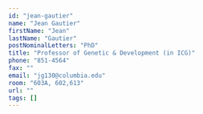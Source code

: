 ```yaml
---
id: "jean-gautier"
name: "Jean Gautier"
firstName: "Jean"
lastName: "Gautier"
postNominalLetters: "PhD"
title: "Professor of Genetic & Development (in ICG)"
phone: "851-4564"
fax: ""
email: "jg130@columbia.edu"
room: "603A, 602,613"
url: ""
tags: []
---
```

